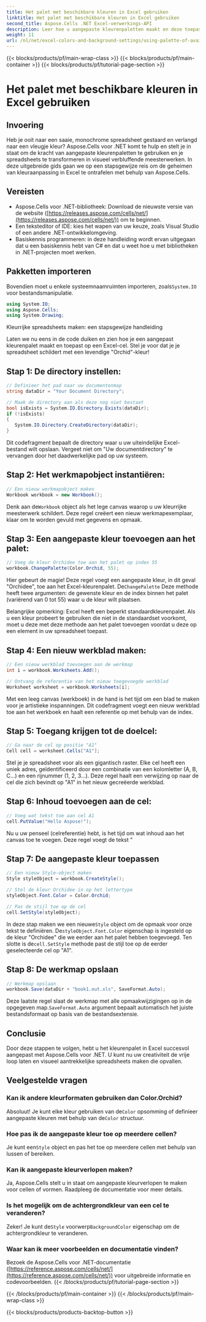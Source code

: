 ```yaml
---
title: Het palet met beschikbare kleuren in Excel gebruiken
linktitle: Het palet met beschikbare kleuren in Excel gebruiken
second_title: Aspose.Cells .NET Excel-verwerkings-API
description: Leer hoe u aangepaste kleurenpaletten maakt en deze toepast op uw Excel-spreadsheets met Aspose.Cells voor .NET. Verbeter de visuele aantrekkingskracht van uw gegevens met levendige kleuren en opmaakopties.
weight: 11
url: /nl/net/excel-colors-and-background-settings/using-palette-of-available-colors/
---
```


{{< blocks/products/pf/main-wrap-class >}}
{{< blocks/products/pf/main-container >}}
{{< blocks/products/pf/tutorial-page-section >}}

# Het palet met beschikbare kleuren in Excel gebruiken

## Invoering
Heb je ooit naar een saaie, monochrome spreadsheet gestaard en verlangd naar een vleugje kleur? Aspose.Cells voor .NET komt te hulp en stelt je in staat om de kracht van aangepaste kleurenpaletten te gebruiken en je spreadsheets te transformeren in visueel verbluffende meesterwerken. In deze uitgebreide gids gaan we op een stapsgewijze reis om de geheimen van kleuraanpassing in Excel te ontrafelen met behulp van Aspose.Cells. 

## Vereisten

- Aspose.Cells voor .NET-bibliotheek: Download de nieuwste versie van de website ([https://releases.aspose.com/cells/net/](https://releases.aspose.com/cells/net/)) om te beginnen. 
- Een teksteditor of IDE: kies het wapen van uw keuze, zoals Visual Studio of een andere .NET-ontwikkelomgeving. 
- Basiskennis programmeren: in deze handleiding wordt ervan uitgegaan dat u een basiskennis hebt van C# en dat u weet hoe u met bibliotheken in .NET-projecten moet werken.

## Pakketten importeren

 Bovendien moet u enkele systeemnaamruimten importeren, zoals`System.IO` voor bestandsmanipulatie. 

```csharp
using System.IO;
using Aspose.Cells;
using System.Drawing;
```

Kleurrijke spreadsheets maken: een stapsgewijze handleiding

Laten we nu eens in de code duiken en zien hoe je een aangepast kleurenpalet maakt en toepast op een Excel-cel. Stel je voor dat je je spreadsheet schildert met een levendige "Orchid"-kleur!

## Stap 1: De directory instellen:

```csharp
// Definieer het pad naar uw documentenmap
string dataDir = "Your Document Directory";

// Maak de directory aan als deze nog niet bestaat
bool isExists = System.IO.Directory.Exists(dataDir);
if (!isExists)
{
   System.IO.Directory.CreateDirectory(dataDir);
}
```

Dit codefragment bepaalt de directory waar u uw uiteindelijke Excel-bestand wilt opslaan. Vergeet niet om "Uw documentdirectory" te vervangen door het daadwerkelijke pad op uw systeem.

## Stap 2: Het werkmapobject instantiëren:

```csharp
// Een nieuw werkmapobject maken
Workbook workbook = new Workbook();
```

 Denk aan de`Workbook` object als het lege canvas waarop u uw kleurrijke meesterwerk schildert. Deze regel creëert een nieuw werkmapexemplaar, klaar om te worden gevuld met gegevens en opmaak.

## Stap 3: Een aangepaste kleur toevoegen aan het palet:

```csharp
// Voeg de kleur Orchidee toe aan het palet op index 55
workbook.ChangePalette(Color.Orchid, 55);
```

Hier gebeurt de magie! Deze regel voegt een aangepaste kleur, in dit geval "Orchidee", toe aan het Excel-kleurenpalet. De`ChangePalette` Deze methode heeft twee argumenten: de gewenste kleur en de index binnen het palet (variërend van 0 tot 55) waar u de kleur wilt plaatsen. 

Belangrijke opmerking: Excel heeft een beperkt standaardkleurenpalet. Als u een kleur probeert te gebruiken die niet in de standaardset voorkomt, moet u deze met deze methode aan het palet toevoegen voordat u deze op een element in uw spreadsheet toepast.

## Stap 4: Een nieuw werkblad maken:

```csharp
// Een nieuw werkblad toevoegen aan de werkmap
int i = workbook.Worksheets.Add();

// Ontvang de referentie van het nieuw toegevoegde werkblad
Worksheet worksheet = workbook.Worksheets[i];
```

Met een leeg canvas (werkboek) in de hand is het tijd om een blad te maken voor je artistieke inspanningen. Dit codefragment voegt een nieuw werkblad toe aan het werkboek en haalt een referentie op met behulp van de index.

## Stap 5: Toegang krijgen tot de doelcel:

```csharp
// Ga naar de cel op positie "A1"
Cell cell = worksheet.Cells["A1"];
```

Stel je je spreadsheet voor als een gigantisch raster. Elke cel heeft een uniek adres, geïdentificeerd door een combinatie van een kolomletter (A, B, C...) en een rijnummer (1, 2, 3...). Deze regel haalt een verwijzing op naar de cel die zich bevindt op "A1" in het nieuw gecreëerde werkblad.

## Stap 6: Inhoud toevoegen aan de cel:

```csharp
// Voeg wat tekst toe aan cel A1
cell.PutValue("Hello Aspose!");
```

Nu u uw penseel (celreferentie) hebt, is het tijd om wat inhoud aan het canvas toe te voegen. Deze regel voegt de tekst "

## Stap 7: De aangepaste kleur toepassen

```csharp
// Een nieuw Style-object maken
Style styleObject = workbook.CreateStyle();

// Stel de kleur Orchidee in op het lettertype
styleObject.Font.Color = Color.Orchid;

// Pas de stijl toe op de cel
cell.SetStyle(styleObject);
```

 In deze stap maken we een nieuwe`Style` object om de opmaak voor onze tekst te definiëren. De`styleObject.Font.Color` eigenschap is ingesteld op de kleur "Orchidee" die we eerder aan het palet hebben toegevoegd. Ten slotte is de`cell.SetStyle` methode past de stijl toe op de eerder geselecteerde cel op "A1".

## Stap 8: De werkmap opslaan

```csharp
// Werkmap opslaan
workbook.Save(dataDir + "book1.out.xls", SaveFormat.Auto);
```

Deze laatste regel slaat de werkmap met alle opmaakwijzigingen op in de opgegeven map.`SaveFormat.Auto` argument bepaalt automatisch het juiste bestandsformaat op basis van de bestandsextensie.

## Conclusie

Door deze stappen te volgen, hebt u het kleurenpalet in Excel succesvol aangepast met Aspose.Cells voor .NET. U kunt nu uw creativiteit de vrije loop laten en visueel aantrekkelijke spreadsheets maken die opvallen. 

## Veelgestelde vragen

### Kan ik andere kleurformaten gebruiken dan Color.Orchid?
 Absoluut! Je kunt elke kleur gebruiken van de`Color` opsomming of definieer aangepaste kleuren met behulp van de`Color` structuur.

### Hoe pas ik de aangepaste kleur toe op meerdere cellen?
 Je kunt een`Style` object en pas het toe op meerdere cellen met behulp van lussen of bereiken.

### Kan ik aangepaste kleurverlopen maken?
Ja, Aspose.Cells stelt u in staat om aangepaste kleurverlopen te maken voor cellen of vormen. Raadpleeg de documentatie voor meer details.

### Is het mogelijk om de achtergrondkleur van een cel te veranderen?
Zeker! Je kunt de`Style` voorwerp`BackgroundColor` eigenschap om de achtergrondkleur te veranderen.

### Waar kan ik meer voorbeelden en documentatie vinden?
Bezoek de Aspose.Cells voor .NET-documentatie ([https://reference.aspose.com/cells/net/](https://reference.aspose.com/cells/net/)) voor uitgebreide informatie en codevoorbeelden.
{{< /blocks/products/pf/tutorial-page-section >}}

{{< /blocks/products/pf/main-container >}}
{{< /blocks/products/pf/main-wrap-class >}}

{{< blocks/products/products-backtop-button >}}
